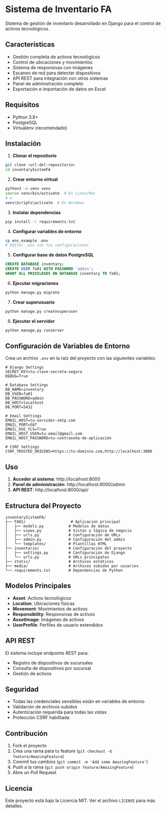 # Sistema de Inventario FA

Sistema de gestión de inventario desarrollado en Django para el control de activos tecnológicos.

## Características

- Gestión completa de activos tecnológicos
- Control de ubicaciones y movimientos
- Sistema de responsivas con imágenes
- Escaneo de red para detectar dispositivos
- API REST para integración con otros sistemas
- Panel de administración completo
- Exportación e importación de datos en Excel

## Requisitos

- Python 3.8+
- PostgreSQL
- Virtualenv (recomendado)

## Instalación

1. **Clonar el repositorio**
```bash
git clone <url-del-repositorio>
cd inventarySistemFA
```

2. **Crear entorno virtual**
```bash
python3 -m venv venv
source venv/bin/activate  # En Linux/Mac
# o
venv\Scripts\activate  # En Windows
```

3. **Instalar dependencias**
```bash
pip install -r requirements.txt
```

4. **Configurar variables de entorno**
```bash
cp env_example .env
# Editar .env con tus configuraciones
```

5. **Configurar base de datos PostgreSQL**
```sql
CREATE DATABASE inventary;
CREATE USER fa01 WITH PASSWORD 'admin';
GRANT ALL PRIVILEGES ON DATABASE inventary TO fa01;
```

6. **Ejecutar migraciones**
```bash
python manage.py migrate
```

7. **Crear superusuario**
```bash
python manage.py createsuperuser
```

8. **Ejecutar el servidor**
```bash
python manage.py runserver
```

## Configuración de Variables de Entorno

Crea un archivo `.env` en la raíz del proyecto con las siguientes variables:

```env
# Django Settings
SECRET_KEY=tu-clave-secreta-segura
DEBUG=True

# Database Settings
DB_NAME=inventary
DB_USER=fa01
DB_PASSWORD=admin
DB_HOST=localhost
DB_PORT=5432

# Email Settings
EMAIL_HOST=tu-servidor-smtp.com
EMAIL_PORT=587
EMAIL_USE_TLS=True
EMAIL_HOST_USER=tu-email@gmail.com
EMAIL_HOST_PASSWORD=tu-contraseña-de-aplicación

# CSRF Settings
CSRF_TRUSTED_ORIGINS=https://tu-dominio.com,http://localhost:3000
```

## Uso

1. **Acceder al sistema**: http://localhost:8000
2. **Panel de administración**: http://localhost:8000/admin
3. **API REST**: http://localhost:8000/api/

## Estructura del Proyecto

```
inventarySistemFA/
├── FA01/                    # Aplicación principal
│   ├── models.py           # Modelos de datos
│   ├── views.py            # Vistas y lógica de negocio
│   ├── urls.py             # Configuración de URLs
│   ├── admin.py            # Configuración del admin
│   └── templates/          # Plantillas HTML
├── inventario/             # Configuración del proyecto
│   ├── settings.py         # Configuración de Django
│   └── urls.py             # URLs principales
├── static/                 # Archivos estáticos
├── media/                  # Archivos subidos por usuarios
└── requirements.txt        # Dependencias de Python
```

## Modelos Principales

- **Asset**: Activos tecnológicos
- **Location**: Ubicaciones físicas
- **Movement**: Movimientos de activos
- **Responsibility**: Responsivas de activos
- **AssetImage**: Imágenes de activos
- **UserProfile**: Perfiles de usuario extendidos

## API REST

El sistema incluye endpoints REST para:

- Registro de dispositivos de sucursales
- Consulta de dispositivos por sucursal
- Gestión de activos

## Seguridad

- Todas las credenciales sensibles están en variables de entorno
- Validación de archivos subidos
- Autenticación requerida para todas las vistas
- Protección CSRF habilitada

## Contribución

1. Fork el proyecto
2. Crea una rama para tu feature (`git checkout -b feature/AmazingFeature`)
3. Commit tus cambios (`git commit -m 'Add some AmazingFeature'`)
4. Push a la rama (`git push origin feature/AmazingFeature`)
5. Abre un Pull Request

## Licencia

Este proyecto está bajo la Licencia MIT. Ver el archivo `LICENSE` para más detalles. 